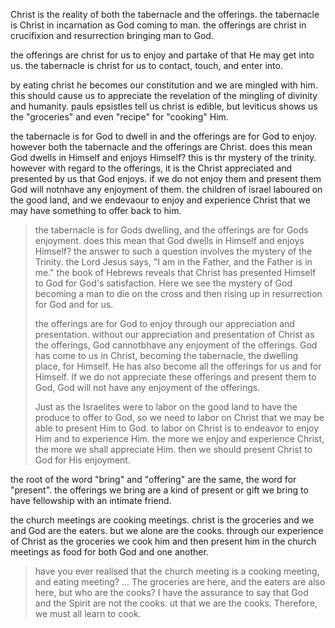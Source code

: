 Christ is the reality of both the tabernacle and the offerings. the tabernacle is
Christ in incarnation as God coming to man. the offerings are christ in crucifixion
and resurrection bringing man to God.

the offerings are christ for us to enjoy and partake of that He may get into us. the tabernacle is christ for us to contact, touch, and enter into.

by eating christ he becomes our constitution and we are mingled with him. this should cause us to appreciate the revelation of the mingling of divinity and humanity. pauls epsistles tell us christ is edible, but leviticus shows us the "groceries" and even "recipe" for "cooking" Him. 

the tabernacle is for God to dwell in and the offerings are for God to enjoy. however both the tabernacle and the offerings are Christ. does this mean God dwells in Himself and enjoys Himself? this is thr mystery of the trinity. however with regard to the offerings, it is the Christ appreciated and presented by us that God enjoys. if we do not enjoy them and present them God will notnhave any enjoyment of them. the children of israel laboured on the good land, and we endevaour to enjoy and experience Christ that we may have something to offer back to him.

> the tabernacle is for Gods dwelling, and the offerings are for Gods enjoyment. does this mean that God dwells in Himself and enjoys Himself? the answer to such a question involves the mystery of the Trinity. the Lord Jesus says, "I am in the Father, and the Father is in me."  the book of Hebrews reveals that Christ has presented Himself to God for God's satisfaction. Here we see the mystery of God becoming a man to die on the cross and then rising up in resurrection for God and for us.
>
> the offerings are for God to enjoy through our appreciation and presentation. without our appreciation and presentation of Christ as the offerings, God cannotbhave any enjoyment of the offerings. God has come to us in Christ, becoming the tabernacle, the dwelling place, for Himself. He has also become all the offerings for us and for Himself. If we do not appreciate these offerings and present them to God, God will not have any enjoyment of the offerings.
>
> Just as the Israelites were to labor on the good land to have the produce to offer to God, so we need to labor on Christ that we may be able to present Him to God. to labor on Christ is to endeavor to enjoy Him and to experience Him. the more we enjoy and experience Christ, the more we shall appreciate Him. then we should present Christ to God for His enjoyment.

the root of the word "bring" and "offering" are the same, the word for "present". the offerings we bring are a kind of present or gift we bring to have fellowship with an intimate friend.

the church meetings are cooking meetings. christ is the groceries and we and God are the eaters. but we alone are the cooks. through our experience of Christ as the groceries we cook him and then present him in the church meetings as food for both God and one another.

> have you ever realised that the church meeting is a cooking meeting, and eating meeting? ... The groceries are here, and the eaters are also here, but who are the cooks? I have the assurance to say that God and the Spirit are not the cooks. ut that we are the cooks. Therefore, we must all learn to cook.
